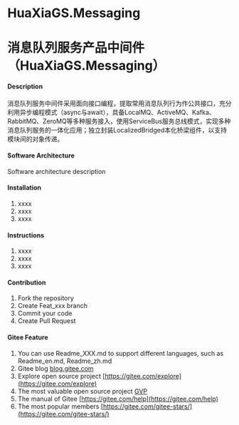 # HuaXiaGS.Messaging
# 消息队列服务产品中间件（HuaXiaGS.Messaging）

#### Description
消息队列服务中间件采用面向接口编程，提取常用消息队列行为作公共接口，充分利用异步编程模式（async与await），具备LocalMQ、ActiveMQ、Kafka、RabbitMQ、ZeroMQ等多种服务接入，使用ServiceBus服务总线模式，实现多种消息队列服务的一体化应用；独立封装LocalizedBridged本化桥梁组件，以支持模块间的对象传递。

#### Software Architecture
Software architecture description


#### Installation

1.  xxxx
2.  xxxx
3.  xxxx

#### Instructions

1.  xxxx
2.  xxxx
3.  xxxx

#### Contribution

1.  Fork the repository
2.  Create Feat_xxx branch
3.  Commit your code
4.  Create Pull Request


#### Gitee Feature

1.  You can use Readme\_XXX.md to support different languages, such as Readme\_en.md, Readme\_zh.md
2.  Gitee blog [blog.gitee.com](https://blog.gitee.com)
3.  Explore open source project [https://gitee.com/explore](https://gitee.com/explore)
4.  The most valuable open source project [GVP](https://gitee.com/gvp)
5.  The manual of Gitee [https://gitee.com/help](https://gitee.com/help)
6.  The most popular members  [https://gitee.com/gitee-stars/](https://gitee.com/gitee-stars/)
